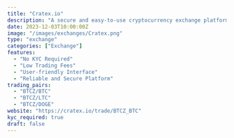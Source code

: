 ```yaml
---
title: "Cratex.io"
description: "A secure and easy-to-use cryptocurrency exchange platform supporting diverse trading pairs. Cratex.io focuses on accessibility and low fees, providing a seamless trading experience for both beginners and experienced traders."
date: 2023-12-03T10:00:00Z
image: "/images/exchanges/Cratex.png"
type: "exchange"
categories: ["Exchange"]
features:
  - "No KYC Required"
  - "Low Trading Fees"
  - "User-friendly Interface"
  - "Reliable and Secure Platform"
trading_pairs:
  - "BTCZ/BTC"
  - "BTCZ/LTC"
  - "BTCZ/DOGE"
website: "https://cratex.io/trade/BTCZ_BTC"
kyc_required: true
draft: false
---
```

